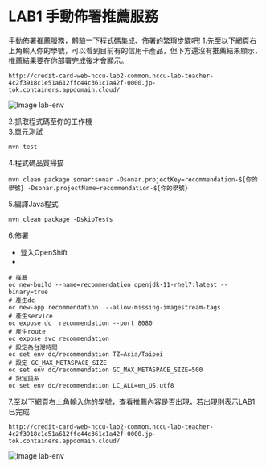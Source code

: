 
# LAB1 手動佈署推薦服務
手動佈署推薦服務，體驗一下程式碼集成、佈署的繁瑣步驟吧!
1.先至以下網頁右上角輸入你的學號，可以看到目前有的信用卡產品，但下方還沒有推薦結果顯示，推薦結果要在你部署完成後才會顯示。
```
http://credit-card-web-nccu-lab2-common.nccu-lab-teacher-4c2f3918c1e51a612ffc44c361c1a42f-0000.jp-tok.containers.appdomain.cloud/
```
![Image lab-env](https://raw.githubusercontent.com/j3ffk3/nccu-lab-2020/main/imgs/lab-before.PNG)

2.抓取程式碼至你的工作機  
3.單元測試
```
mvn test
```
4.程式碼品質掃描
```
mvn clean package sonar:sonar -Dsonar.projectKey=recommendation-${你的學號} -Dsonar.projectName=recommendation-${你的學號}
```

5.編譯Java程式
```
mvn clean package -DskipTests
```

6.佈署
- 登入OpenShift
- 
```
# 推薦
oc new-build --name=recommendation openjdk-11-rhel7:latest --binary=true
# 產生dc
oc new-app recommendation  --allow-missing-imagestream-tags
# 產生service
oc expose dc  recommendation --port 8080 
# 產生route
oc expose svc recommendation
# 設定為台灣時間
oc set env dc/recommendation TZ=Asia/Taipei
# 設定 GC_MAX_METASPACE_SIZE
oc set env dc/recommendation GC_MAX_METASPACE_SIZE=500
# 設定語系
oc set env dc/recommendation LC_ALL=en_US.utf8
```

7.至以下網頁右上角輸入你的學號，查看推薦內容是否出現，若出現則表示LAB1 已完成
```
http://credit-card-web-nccu-lab2-common.nccu-lab-teacher-4c2f3918c1e51a612ffc44c361c1a42f-0000.jp-tok.containers.appdomain.cloud/
```
![Image lab-env](https://raw.githubusercontent.com/j3ffk3/nccu-lab-2020/main/imgs/lab-.PNG)
